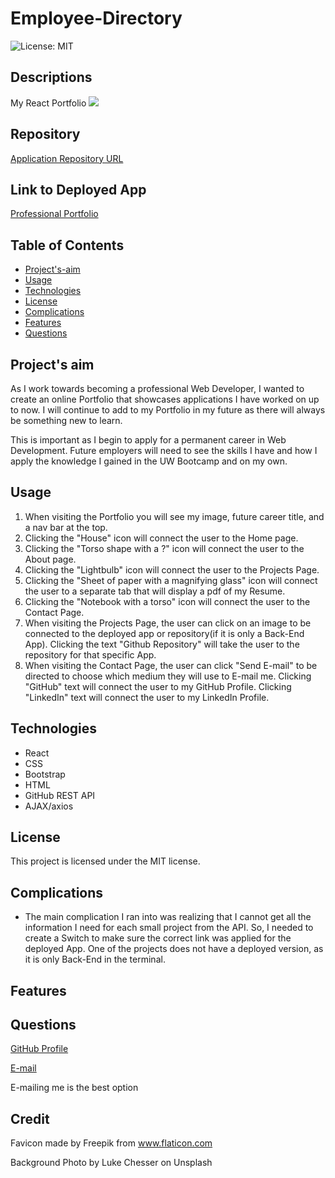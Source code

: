# Employee-Directory
![License: MIT](https://img.shields.io/badge/License-MIT-Red.svg)

## Descriptions
My React Portfolio
![](./assets/images/)


## Repository
[Application Repository URL](https://github.com/cmcunningham27/Professional-Portfolio)

## Link to Deployed App
[Professional Portfolio](https://cmcunningham27.github.io/Professional-Portfolio)

## Table of Contents
- [Project's-aim](#project's-aim)
- [Usage](#usage)
- [Technologies](#technologies)
- [License](#license)
- [Complications](#complications)
- [Features](#features)
- [Questions](#questions)

## Project's aim
As I work towards becoming a professional Web Developer, I wanted to create an online Portfolio that showcases applications I have worked on up to now. I will continue to add to my Portfolio in my future as there will always be something new to learn.

This is important as I begin to apply for a permanent career in Web Development. Future employers will need to see the skills I have and how I apply the knowledge I gained in the UW Bootcamp and on my own. 

## Usage
1. When visiting the Portfolio you will see my image, future career title, and a nav bar at the top. 
2. Clicking the "House" icon will connect the user to the Home page.
3. Clicking the "Torso shape with a ?" icon will connect the user to the About page.
4. Clicking the "Lightbulb" icon will connect the user to the Projects Page.
5. Clicking the "Sheet of paper with a magnifying glass" icon will connect the user to a separate tab that will display a pdf of my Resume.
6. Clicking the "Notebook with a torso" icon will connect the user to the Contact Page.
7. When visiting the Projects Page, the user can click on an image to be connected to the deployed app or repository(if it is only a Back-End App). Clicking the text "Github Repository" will take the user to the repository for that specific App.
8. When visiting the Contact Page, the user can click "Send E-mail" to be directed to choose which medium they will use to E-mail me. Clicking "GitHub" text will connect the user to my GitHub Profile. Clicking "LinkedIn" text will connect the user to my LinkedIn Profile. 

## Technologies
* React
* CSS
* Bootstrap
* HTML
* GitHub REST API
* AJAX/axios

## License
This project is licensed under the MIT license.

## Complications
* The main complication I ran into was realizing that I cannot get all the information I need for each small project from the API. So, I needed to create a Switch to make sure the correct link was applied for the deployed App. One of the projects does not have a deployed version, as it is only Back-End in the terminal.

## Features


## Questions
[GitHub Profile](https://github.com/cmcunningham27)

[E-mail](mailto:sttepstutoring@yahoo.com)

E-mailing me is the best option

## Credit
Favicon made by Freepik from www.flaticon.com

Background Photo by Luke Chesser on Unsplash
